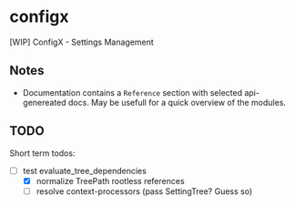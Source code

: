 # configx

[WIP] ConfigX - Settings Management

## Notes

- Documentation contains a `Reference` section with selected api-genereated docs.
  May be usefull for a quick overview of the modules.

## TODO

Short term todos:

- [ ] test evaluate_tree_dependencies
  - [x] normalize TreePath rootless references
  - [ ] resolve context-processors (pass SettingTree? Guess so)
